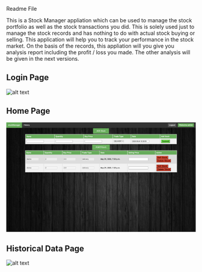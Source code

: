 Readme File

This is a Stock Manager appliation which can be used to manage the stock portfolio as well as the stock transactions you did. This is solely used just to manage the stock records and has nothing to do with actual stock buying or selling. This application will help you to track your performance in the stock market. On the basis of the records, this appliation will you give you analysis report including the profit / loss you made. The other analysis will be given in the next versions.

Login Page
------------------------

![alt text](https://github.com/sanketnakhate26/stockManager/blob/master/homepage.png?raw=true)


Home Page
------------------------
![alt text](https://github.com/sanketnakhate26/stockManager/blob/master/overview.png?raw=true)



Historical Data Page
------------------------
![alt text](https://github.com/sanketnakhate26/stockManager/blob/master/historical_view.png?raw=true)
